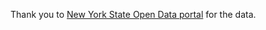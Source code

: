 Thank you to [New York State Open Data portal](https://data.ny.gov/Transportation/MTA-Daily-Ridership-Data-Beginning-2020/vxuj-8kew/about_data) for the data.
